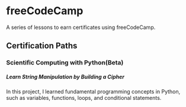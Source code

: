 # freeCodeCamp

A series of lessons to earn certificates using freeCodeCamp. 

## Certification Paths

### Scientific Computing with Python(Beta)

##### Learn String Manipulation by Building a Cipher

In this project, I learned fundamental programming concepts in Python, such as variables, functions, loops, and conditional statements.
